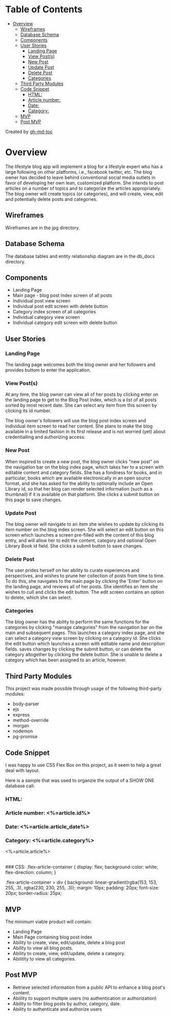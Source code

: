 Table of Contents
=================

   * [Overview](#overview)
      * [Wireframes](#wireframes)
      * [Database Schema](#database-schema)
      * [Components](#components)
      * [User Stories](#user-stories)
         * [Landing Page](#landing-page)
         * [View Post(s)](#view-posts)
         * [New Post](#new-post)
         * [Update Post](#update-post)
         * [Delete Post](#delete-post)
         * [Categories](#categories)
      * [Third Party Modules](#third-party-modules)
      * [Code Snippet](#code-snippet)
         * [HTML:](#html)
         * [Article number: ](#article-number-)
         * [Date: ](#date-)
         * [Category: ](#category-)
      * [MVP](#mvp)
      * [Post MVP](#post-mvp)

Created by [gh-md-toc](https://github.com/ekalinin/github-markdown-toc)
# Overview
The lifestyle blog app will implement a blog for a lifestyle expert who has a large following on other platforms, i.e.,  facebook twitter, etc. The blog owner has decided to leave behind conventional social media outlets in favor of developing her own lean, customized platform. She intends to post articles on a number of topics and to categorize the articles appropriately. The blog owner will create topics (or categories), and will create, view, edit and potentially delete posts and categories.

## Wireframes
Wireframes are in the jpg directory.

## Database Schema
The database tables and entity relationship diagram are in the
db_docs directory.

## Components

- Landing Page
- Main page - blog post index screen of all posts
- Individual post view screen
- Individual post edit screen with delete button
- Category index screen of all categories
- Individual category view screen
- Individual category edit screen with delete button

## User Stories

### Landing Page
The landing page welcomes both the blog owner and her followers and provides buttom to enter the application.

### View Post(s)
At any time, the blog owner can view all of her posts by clicking enter on the landing page to get to the Blog Post Index, which is a list of all posts sorted by most recent date. She can select any item from this screen by clicking its id number.

The blog owner's followers will use the blog post index screen and individual item screen to read her content. She plans to make the blog available in a limited fashion in its first release and is not worried (yet) about credentialling and authorizing access.

### New Post
When inspired to create a new post, the blog owner clicks "new post" on the navigation bar on the blog index page, which takes her to a screen with editable content and category fields. She has a fondness for books, and in particular, books which are available electronically in an open source format, and she has asked for the ability to optionally include an Open Library id, so that her blog can render selected information (such as a thumbnail) if it is available on that platform. She clicks a submit button on this page to save changes.

### Update Post
The blog owner will navigate to an item she wishes to update by clicking its item number on the blog index screen. She will select an edit button on this screen which launches a screen pre-filled with the content of this blog entry, and will allow her to edit the content, category and optional Open Library Book id field. She clicks a submit button to save changes.

### Delete Post
The user prides herself on her ability to curate experiences and perspectives, and wishes to prune her collection of posts from time to time. To do this, she navigates to the main page by clicking the 'Enter' button on the landing page, and reviews all of her posts. She identifies an item she wishes to cull and clicks the edit button. The edit screen contains an option to delete, which she can select.

### Categories
The blog owner has the ability to perform the same functions for the categories by clicking "manage categories" from the navigation bar on the main and subsequent pages. This launches a category index page, and she can select a category view screen by clicking on a category id. She clicks the edit button which launches a screen with editable name and description fields. saves changes by clicking the submit button, or can delete the category altogether by clicking the delete button. She is unable to delete a category which has been assigned to an article, however.

## Third Party Modules
This project was made possible through usage of the following third-party modules:
- body-parser
- ejs
- express
- method-override
- morgan
- nodemon
- pg-promise

## Code Snippet
I was happy to use CSS Flex Box on this project, as it seem to help a great deal with layout.

Here is a sample that was used to organzie the output of a SHOW ONE database call:
### HTML:
<div class="flex-article-container">

  <div class="article">
    <h3>Article number: <%=article.id%></h3>
    <h3>Date: <%=article.article_date%></h3>
    <h3>Category: <%=article.category%></h3>
    <p><%=article.article%></p>
    <br>
  </div>
</div>
### CSS:
.flex-article-container {
  display: flex;
  background-color: white;
  flex-direction: column;
}

.flex-article-container > div {
  background: linear-gradient(rgba(153, 153, 255, .3), rgba(230, 230, 255, .3));
  margin: 10px;
  padding: 20px;
  font-size: 20px;
  border-radius: 25px;


## MVP
The minimum viable product will contain:
- Landing Page
- Main Page containing blog post index
- Ability to create, view, edit/update, delete a blog post
- Ability to view all blog posts.
- Ability to create, view, edit/update, delete a category.
- Abilitity to view all categories.

## Post MVP
- Retrieve selected information from a public API to enhance a blog post's content.
- Abiility to support multiple users (no authentication or authorization)
- Ability to filter blog posts by author, category, date.
- Ability to authenticate and authorize users
